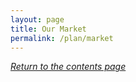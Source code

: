```yaml
---
layout: page
title: Our Market
permalink: /plan/market
---
```



*[Return to the contents page](https://nicoboyce.github.io/plan/)*
